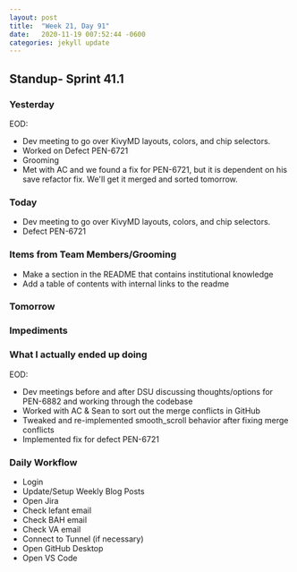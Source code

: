 ```yaml
---
layout: post
title:  "Week 21, Day 91"
date:   2020-11-19 007:52:44 -0600
categories: jekyll update
---
```


## Standup- Sprint 41.1
  
### Yesterday
EOD:
* Dev meeting to go over KivyMD layouts, colors, and chip selectors.
* Worked on Defect PEN-6721
* Grooming
* Met with AC and we found a fix for PEN-6721, but it is dependent on his save refactor fix. We'll get it merged and sorted tomorrow.

### Today
* Dev meeting to go over KivyMD layouts, colors, and chip selectors.
* Defect PEN-6721

### Items from Team Members/Grooming
* Make a section in the README that contains institutional knowledge
* Add a table of contents with internal links to the readme

### Tomorrow
 
### Impediments

### What I actually ended up doing
EOD: 
* Dev meetings before and after DSU discussing thoughts/options for PEN-6882 and working through the codebase
* Worked with AC & Sean to sort out the merge conflicts in GitHub
* Tweaked and re-implemented smooth_scroll behavior after fixing merge conflicts
* Implemented fix for defect PEN-6721



### Daily Workflow
* Login
* Update/Setup Weekly Blog Posts
* Open Jira
* Check lefant email
* Check BAH email
* Check VA email
* Connect to Tunnel (if necessary)
* Open GitHub Desktop
* Open VS Code

